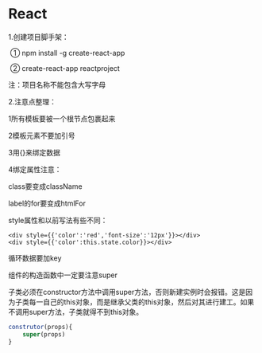 # React

1.创建项目脚手架：

​	①	npm install -g create-react-app

​	②	 create-react-app reactproject

注：项目名称不能包含大写字母

2.注意点整理：

1所有模板要被一个根节点包裹起来

2模板元素不要加引号

3用{}来绑定数据

4绑定属性注意：

class要变成className

label的for要变成htmlFor

style属性和以前写法有些不同：

```react
<div style={{'color':'red','font-size':'12px'}}></div>
<div style={{'color':this.state.color}}></div>
```

循环数据要加key

组件的构造函数中一定要注意super

子类必须在constructor方法中调用super方法，否则新建实例时会报错。这是因为子类每一自己的this对象，而是继承父类的this对象，然后对其进行建工。如果不调用super方法，子类就得不到this对象。

```javascript
construtor(props){
	super(props)
}
```



